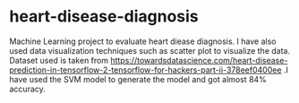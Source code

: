 # heart-disease-diagnosis
Machine Learning project to evaluate heart diease diagnosis. I have also used data visualization techniques such as scatter plot to visualize the data. Dataset used is taken from https://towardsdatascience.com/heart-disease-prediction-in-tensorflow-2-tensorflow-for-hackers-part-ii-378eef0400ee .I have used the SVM model to generate the model and got almost 84% accuracy.
